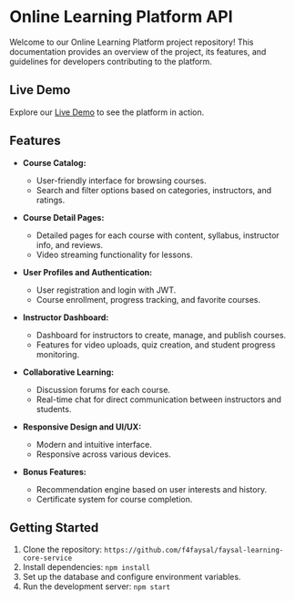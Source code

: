 # Online Learning Platform API 

Welcome to our Online Learning Platform project repository! This documentation provides an overview of the project, its features, and guidelines for developers contributing to the platform.

## Live Demo

Explore our [Live Demo](https://faysal-learning-client-service.vercel.app/) to see the platform in action.

## Features

- **Course Catalog:**
  - User-friendly interface for browsing courses.
  - Search and filter options based on categories, instructors, and ratings.

- **Course Detail Pages:**
  - Detailed pages for each course with content, syllabus, instructor info, and reviews.
  - Video streaming functionality for lessons.

- **User Profiles and Authentication:**
  - User registration and login with JWT.
  - Course enrollment, progress tracking, and favorite courses.

- **Instructor Dashboard:**
  - Dashboard for instructors to create, manage, and publish courses.
  - Features for video uploads, quiz creation, and student progress monitoring.

- **Collaborative Learning:**
  - Discussion forums for each course.
  - Real-time chat for direct communication between instructors and students.

- **Responsive Design and UI/UX:**
  - Modern and intuitive interface.
  - Responsive across various devices.

- **Bonus Features:**
  - Recommendation engine based on user interests and history.
  - Certificate system for course completion.

## Getting Started

1. Clone the repository: `https://github.com/f4faysal/faysal-learning-core-service`
2. Install dependencies: `npm install`
3. Set up the database and configure environment variables.
4. Run the development server: `npm start`
